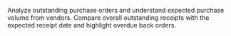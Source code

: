 Analyze outstanding purchase orders and understand expected purchase volume from vendors. Compare overall outstanding receipts with the expected receipt date and highlight overdue back orders.